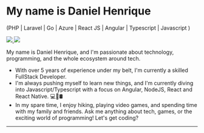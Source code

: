 # My name is Daniel Henrique
(PHP | Laravel | Go | Azure | React JS | Angular | Typescript | Javascript )

<a href="https://www.linkedin.com/in/medanielsantos">
 <img src="https://img.shields.io/badge/Linkedin-blue?style=flat-square&logo=Linkedin" />
</a>

<a href="mailto:me@danielsantos.me">
 <img src="https://img.shields.io/badge/-Email-c14438?style=flat-square&logo=Gmail&logoColor=white" />
</a>

My name is Daniel Henrique, and I'm passionate about technology, programming, and the whole ecosystem around tech. 
- With over 5 years of experience under my belt, I'm currently a skilled FullStack Developer.
- I'm always pushing myself to learn new things, and I'm currently diving into Javascript/Typescript with a focus on Angular, NodeJS, React and React Native. 💻📱🛢
- In my spare time, I enjoy hiking, playing video games, and spending time with my family and friends. Ask me anything about tech, games, or the exciting world of programming! Let's get coding?
---
